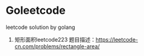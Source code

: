 # Goleetcode
leetcode solution by golang

1. 矩形面积leetcode223 题目描述：https://leetcode-cn.com/problems/rectangle-area/
